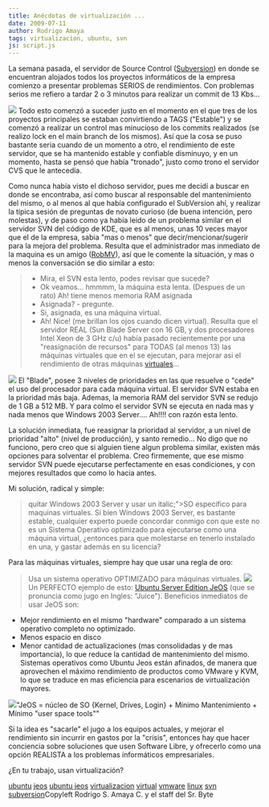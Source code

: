 ```yaml
---
title: Anécdotas de virtualización ...
date: 2009-07-11
author: Rodrigo Amaya
tags: virtualizacion, ubuntu, svn
js: script.js
---
```


La semana pasada, el servidor de Source Control ([Subversion](http://www.srbyte.com/2008/03/programemos-mejor-subversion.html))
      en donde se encuentran alojados todos los proyectos informáticos de la empresa comienzo a
      presentar problemas SERIOS de rendimientos. Con problemas serios me refiero a tardar 2 o 3
      minutos para realizar un commit de 13 Kbs...

[![](http://3.bp.blogspot.com/_ayvorITawE4/SllZggQ5M3I/AAAAAAAACGo/YTVlvOYxmsM/s320/subversion_logo-200x173.png)](http://3.bp.blogspot.com/_ayvorITawE4/SllZggQ5M3I/AAAAAAAACGo/YTVlvOYxmsM/s1600-h/subversion_logo-200x173.png)
Todo
      esto comenzó a suceder justo en el momento en el que tres de los proyectos principales se
      estaban convirtiendo a TAGS ("Estable") y se comenzó a realizar un control mas minucioso de
      los commits realizados (se realizo lock en el main branch de los mismos). Así que la cosa se
      puso bastante seria cuando de un momento a otro, el rendimiento de este servidor, que se ha
      mantenido estable y confiable disminuyo, y en un momento, hasta se pensó que había "tronado",
      justo como trono el servidor CVS que le antecedía.

Como nunca había
      visto el dichoso servidor, pues me decidí a buscar en donde se encontraba, así como buscar al
      responsable del mantenimiento del mismo, o al menos al que había configurado el SubVersion
      ahí, y realizar la típica sesión de preguntas de novato curioso (de buena intención, pero
      molestas), y de paso como ya había leido de un problema similar en el servidor SVN del código
      de KDE, que es al menos, unas 10 veces mayor que el de la empresa, sabia "mas o menos" que
      decir/mencionar/sugerir para la mejora del problema.
Resulta que el administrador
      mas inmediato de la maquina es un amigo ([RobMV](http://robmv.com/)),
      así que le comente la situación, y mas o menos la conversación se dio similar a esto:

> - Mira, el SVN esta lento, podes revisar que sucede?
> - Ok
> veamos... hmmmm, la máquina esta lenta. (Despues de un rato) Ah! tiene menos memoria RAM
> asignada
> - Asignada? - pregunte.
> - Si, asignada, es una máquina
> virtual.
> - Ah! Nice! (me brillan los ojos cuando dicen
> virtual).
Resulta que el servidor REAL (Sun Blade Server con 16 GB, y dos
      procesadores Intel Xeon de 3 GHz c/u) había pasado recientemente por una "reasignación de
      recursos" para TODAS (al menos 13) las máquinas virtuales que en el se ejecutan, para mejorar
      asi el rendimiento de otras máquinas [virtuales](http://es.wikipedia.org/wiki/Virtualizaci%C3%B3n)...

[![](http://2.bp.blogspot.com/_ayvorITawE4/SllZgwBr3sI/AAAAAAAACGw/AxJsGdslEjY/s320/virtualizacion.jpg)](http://2.bp.blogspot.com/_ayvorITawE4/SllZgwBr3sI/AAAAAAAACGw/AxJsGdslEjY/s1600-h/virtualizacion.jpg)
El
      "Blade", posee 3 niveles de prioridades en las que resuelve o "cede" el uso del procesador
      para cada máquina virtual. El servidor SVN estaba en la prioridad más baja. Ademas, la memoria
      RAM del servidor SVN se redujo de 1 GB a 512 MB. Y para colmo el servidor SVN se ejecuta en
      nada mas y nada menos que Windows 2003 Server.... Ah!!!! con razón esta lento.

La solución inmediata, fue
      reasignar la prioridad al servidor, a un nivel de prioridad "alto" (nivel de producción), y
      santo remedio... No digo que no funciono, pero creo que si alguien tiene algun problema
      similar, existen más opciones para solventar el problema. Creo firmemente, que ese mismo
      servidor SVN puede ejecutarse perfectamente en esas condiciones, y con mejores resultados que
      como lo hacia antes.

Mi solución, radical y simple:

> quitar Windows 2003 Server y usar un  italic;">SO especifico para maquinas virtuales.
Si bien
      Windows 2003 Server, es bastante estable, cualquier experto puede concordar conmigo con que
      este no es un Sistema Operativo optimizado para ejecutarse como una máquina virtual, ¿entonces
      para que molestarse en tenerlo instalado en una, y gastar además en su licencia?

Para las máquinas virtuales, siempre hay que usar una regla de
      oro:
> Usa un sistema operativo OPTIMIZADO para
> máquinas virtuales.
[![](http://2.bp.blogspot.com/_ayvorITawE4/SllbyxmroEI/AAAAAAAACHI/nTGSFCS7WpM/s320/vmware-player-ubuntu-install-1.png)](http://2.bp.blogspot.com/_ayvorITawE4/SllbyxmroEI/AAAAAAAACHI/nTGSFCS7WpM/s1600-h/vmware-player-ubuntu-install-1.png)
Un
      PERFECTO ejemplo de esto: [Ubuntu Server Edition JeOS](http://www.ubuntu.com/products/whatisubuntu/serveredition/jeos) (que se pronuncia como jugo en Ingles: "Juice"). Beneficios inmediatos de usar JeOS son:

- Mejor rendimiento en el mismo "hardware" comparado a un sistema operativo completo no optimizado.
- Menos espacio en disco
- Menor cantidad de actualizaciones (mas consolidadas y de mas importancia), lo que reduce la cantidad de mantenimiento del mismo.
Sistemas operativos como Ubuntu Jeos están afinados, de manera que
      aprovechen el máximo rendimiento de productos como VMware y KVM, lo que se traduce en mas
      eficiencia para escenarios de virtualización mayores.

[![](http://2.bp.blogspot.com/_ayvorITawE4/SllbD-T71UI/AAAAAAAACHA/YtGBpiTEunk/s320/365x230.jpg)](http://2.bp.blogspot.com/_ayvorITawE4/SllbD-T71UI/AAAAAAAACHA/YtGBpiTEunk/s1600-h/365x230.jpg)"JeOS = núcleo de SO {Kernel, Drives, Login} + Mínimo Mantenimiento + Mínimo "user
      space tools""

Si la idea es
      "sacarle" el jugo a los equipos actuales, y mejorar el rendimiento sin incurrir en gastos por
      la "crisis", entonces hay que hacer conciencia sobre soluciones que usen Software Libre, y
      ofrecerlo como una opción REALISTA a los problemas informáticos empresariales.

¿En tu trabajo, usan virtualización?

[ubuntu](http://www.blogalaxia.com/tags/ubuntu) [jeos](http://www.blogalaxia.com/tags/jeos) [ubuntu jeos](http://www.blogalaxia.com/tags/ubuntu+jeos) [virtualizacion](http://www.blogalaxia.com/tags/virtualizacion)
      [virtual](http://www.blogalaxia.com/tags/virtual) [vmware](http://www.blogalaxia.com/tags/vmware) [linux](http://www.blogalaxia.com/tags/linux) [svn](http://www.blogalaxia.com/tags/svn) [subversion](http://www.blogalaxia.com/tags/subversion)Copyleft Rodrigo S. Amaya C. y el staff del Sr.
      Byte